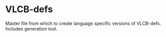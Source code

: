 # VLCB-defs
Master file from which to create language specific versions of VLCB-defs. Includes generation tool.
